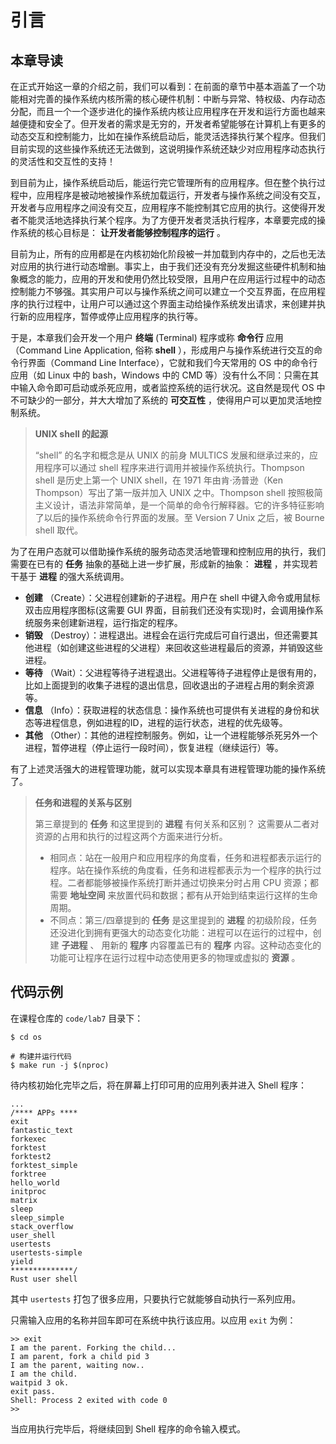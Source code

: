 # 引言

## 本章导读

在正式开始这一章的介绍之前，我们可以看到：在前面的章节中基本涵盖了一个功能相对完善的操作系统内核所需的核心硬件机制：中断与异常、特权级、内存动态分配，而且一个一个逐步进化的操作系统内核让应用程序在开发和运行方面也越来越便捷和安全了。但开发者的需求是无穷的，开发者希望能够在计算机上有更多的动态交互和控制能力，比如在操作系统启动后，能灵活选择执行某个程序。但我们目前实现的这些操作系统还无法做到，这说明操作系统还缺少对应用程序动态执行的灵活性和交互性的支持！

到目前为止，操作系统启动后，能运行完它管理所有的应用程序。但在整个执行过程中，应用程序是被动地被操作系统加载运行，开发者与操作系统之间没有交互，开发者与应用程序之间没有交互，应用程序不能控制其它应用的执行。这使得开发者不能灵活地选择执行某个程序。为了方便开发者灵活执行程序，本章要完成的操作系统的核心目标是： **让开发者能够控制程序的运行** 。

目前为止，所有的应用都是在内核初始化阶段被一并加载到内存中的，之后也无法对应用的执行进行动态增删。事实上，由于我们还没有充分发掘这些硬件机制和抽象概念的能力，应用的开发和使用仍然比较受限，且用户在应用运行过程中的动态控制能力不够强。其实用户可以与操作系统之间可以建立一个交互界面，在应用程序的执行过程中，让用户可以通过这个界面主动给操作系统发出请求，来创建并执行新的应用程序，暂停或停止应用程序的执行等。

于是，本章我们会开发一个用户 **终端** (Terminal) 程序或称 **命令行** 应用（Command Line Application, 俗称 **shell** ），形成用户与操作系统进行交互的命令行界面（Command Line Interface），它就和我们今天常用的 OS 中的命令行应用（如 Linux 中的 bash，Windows 中的 CMD 等）没有什么不同：只需在其中输入命令即可启动或杀死应用，或者监控系统的运行状况。这自然是现代 OS 中不可缺少的一部分，并大大增加了系统的 **可交互性** ，使得用户可以更加灵活地控制系统。

> **UNIX shell 的起源**
>
> “shell” 的名字和概念是从 UNIX 的前身 MULTICS 发展和继承过来的，应用程序可以通过 shell 程序来进行调用并被操作系统执行。Thompson shell 是历史上第一个 UNIX shell，在 1971 年由肯·汤普逊（Ken Thompson）写出了第一版并加入 UNIX 之中。Thompson shell 按照极简主义设计，语法非常简单，是一个简单的命令行解释器。它的许多特征影响了以后的操作系统命令行界面的发展。至 Version 7 Unix 之后，被 Bourne shell 取代。

为了在用户态就可以借助操作系统的服务动态灵活地管理和控制应用的执行，我们需要在已有的 **任务** 抽象的基础上进一步扩展，形成新的抽象： **进程** ，并实现若干基于 **进程** 的强大系统调用。

- **创建** （Create）：父进程创建新的子进程。用户在 shell 中键入命令或用鼠标双击应用程序图标(这需要 GUI 界面，目前我们还没有实现)时，会调用操作系统服务来创建新进程，运行指定的程序。
- **销毁** （Destroy）：进程退出。进程会在运行完成后可自行退出，但还需要其他进程（如创建这些进程的父进程）来回收这些进程最后的资源，并销毁这些进程。
- **等待** （Wait）：父进程等待子进程退出。父进程等待子进程停止是很有用的，比如上面提到的收集子进程的退出信息，回收退出的子进程占用的剩余资源等。
- **信息** （Info）：获取进程的状态信息：操作系统也可提供有关进程的身份和状态等进程信息，例如进程的ID，进程的运行状态，进程的优先级等。
- **其他** （Other）：其他的进程控制服务。例如，让一个进程能够杀死另外一个进程，暂停进程（停止运行一段时间），恢复进程（继续运行）等。

有了上述灵活强大的进程管理功能，就可以实现本章具有进程管理功能的操作系统了。

> **任务和进程的关系与区别**
>
> 第三章提到的 **任务** 和这里提到的 **进程** 有何关系和区别？ 这需要从二者对资源的占用和执行的过程这两个方面来进行分析。
>
> - 相同点：站在一般用户和应用程序的角度看，任务和进程都表示运行的程序。站在操作系统的角度看，任务和进程都表示为一个程序的执行过程。二者都能够被操作系统打断并通过切换来分时占用 CPU 资源；都需要 **地址空间** 来放置代码和数据；都有从开始到结束运行这样的生命周期。
> - 不同点：第三/四章提到的 **任务** 是这里提到的 **进程** 的初级阶段，任务还没进化到拥有更强大的动态变化功能：进程可以在运行的过程中，创建 **子进程** 、 用新的 **程序** 内容覆盖已有的 **程序** 内容。这种动态变化的功能可让程序在运行过程中动态使用更多的物理或虚拟的 **资源** 。

## 代码示例

在课程仓库的 `code/lab7` 目录下：

```shell
$ cd os

# 构建并运行代码
$ make run -j $(nproc)
```

待内核初始化完毕之后，将在屏幕上打印可用的应用列表并进入 Shell 程序：

```
...
/**** APPs ****
exit
fantastic_text
forkexec
forktest
forktest2
forktest_simple
forktree
hello_world
initproc
matrix
sleep
sleep_simple
stack_overflow
user_shell
usertests
usertests-simple
yield
**************/
Rust user shell
```

其中 `usertests` 打包了很多应用，只要执行它就能够自动执行一系列应用。

只需输入应用的名称并回车即可在系统中执行该应用。以应用 `exit` 为例：

```
>> exit
I am the parent. Forking the child...
I am parent, fork a child pid 3
I am the parent, waiting now..
I am the child.
waitpid 3 ok.
exit pass.
Shell: Process 2 exited with code 0
>>
```

当应用执行完毕后，将继续回到 Shell 程序的命令输入模式。